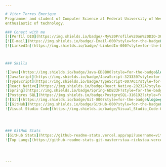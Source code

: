 ```yaml
---

# Vitor Torres Emerique
Programmer and student of Computer Science at Federal University of Western Pará, 
enthusiastic of technology.

### Conect with me
[![Perfil DIO](https://img.shields.io/badge/-My%20Profile%20on%20DIO-30A3DC?style=for-the-badge)](https://www.dio.me/users/vitort_emerique)
[![E-mail](https://img.shields.io/badge/-Email-000?style=for-the-badge&logo=microsoft-outlook&logoColor=E94D5F)](mailto:vitort.emerique@hotmail.com)
[![LinkedIn](https://img.shields.io/badge/-LinkedIn-000?style=for-the-badge&logo=linkedin&logoColor=30A3DC)](https://www.linkedin.com/in/vitor-emerique-bba8551a3/)



### Skills

![Java](https://img.shields.io/badge/Java-ED8B00?style=for-the-badge&logo=openjdk&logoColor=white)
![JavaScript](https://img.shields.io/badge/JavaScript-323330?style=for-the-badge&logo=javascript&logoColor=white)
![TypeScript](https://img.shields.io/badge/TypeScript-007ACC?style=for-the-badge&logo=typescript&logoColor=white)
![React Native](https://img.shields.io/badge/React_Native-20232A?style=for-the-badge&logo=react&logoColor=61DAFB)
![Spring](https://img.shields.io/badge/Spring-6DB33F?style=for-the-badge&logo=spring&logoColor=white)
![Postgres SQL](https://img.shields.io/badge/PostgreSQL-316192?style=for-the-badge&logo=postgresql&logoColor=white)
[![Git](https://img.shields.io/badge/Git-000?style=for-the-badge&logo=git&logoColor=white)](https://git-scm.com/doc) 
[![GitHub](https://img.shields.io/badge/GitHub-000?style=for-the-badge&logo=github&logoColor=white)](https://docs.github.com/)
![Visual Studio Code](https://img.shields.io/badge/Visual_Studio_Code-0078D4?style=for-the-badge&logo=visual%20studio%20code&logoColor=white)




### GitHub Stats
![GitHub Stats](https://github-readme-stats.vercel.app/api?username=vitoremerique&theme=transparent&bg_color=000&border_color=30A3DC&show_icons=true&icon_color=30A3DC&title_color=E94D5F&text_color=FFF)
![Top Langs](https://github-readme-stats-git-masterrstaa-rickstaa.vercel.app/api/top-langs/?username=vitoremerique&layout=compact&bg_color=000&border_color=30A3DC&title_color=E94D5F&text_color=FFF)




---
```

